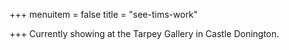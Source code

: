 +++
menuitem = false
title = "see-tims-work"

+++
Currently showing at the Tarpey Gallery in Castle Donington.
